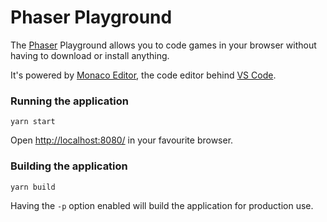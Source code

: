 # Phaser Playground #

The [Phaser](http://phaser.io/) Playground allows you to code games in your browser without having to download or install anything.

It's powered by [Monaco Editor](https://microsoft.github.io/monaco-editor/), the code editor behind [VS Code](https://github.com/Microsoft/vscode).


### Running the application

    yarn start

Open [http://localhost:8080/](http://localhost:8080/) in your favourite browser.


### Building the application

    yarn build

Having the `-p` option enabled will build the application for production use.
